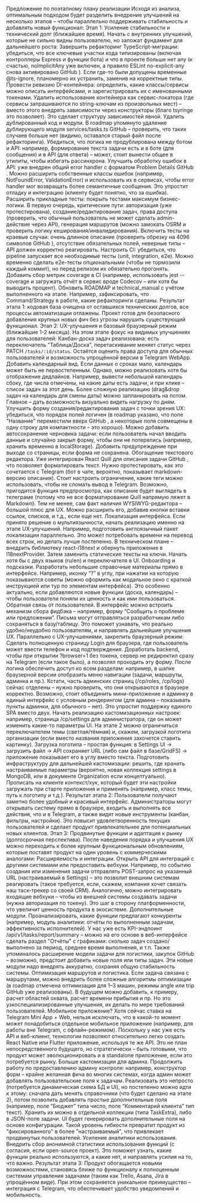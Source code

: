 Предложение по поэтапному плану реализации
Исходя из анализа, оптимальным подходом будет разделить внедрение улучшений на несколько этапов – чтобы параллельно поддерживать стабильность и добавлять новый функционал:
Этап 1: Усиление стабильности и технический долг (ближайшее время). Начать с внутренних улучшений, которые не сильно видны пользователю, но заложат фундамент для дальнейшего роста:
Завершить рефакторинг TypeScript-миграции: убедиться, что все ключевые участки кода типизированы (включая контроллеры Express и функции бота) и что в проекте больше нет any (к счастью, noImplicitAny уже включен, а правило ESLint no-explicit-any снова активировано
GitHub
). Если где-то были допущены временные @ts-ignore, планомерно их устранить, заменив на корректные типы.
Провести ревизию DI-контейнера: определить, какие классы/сервисы можно описать интерфейсами, и зарегистрировать их с именованными токенами. Удалить использование контейнера как сервис-локатора (где сервисы запрашиваются по string-ключам из произвольных мест) – вместо этого внедрять зависимости через конструкторы (благо tsyringe это позволяет). Это сделает структуру зависимостей явной.
Удалить дублированный код и модули. В roadmap упомянуто удаление дублирующего модуля services/tasks.ts
GitHub
– проверить, что таких случаев больше нет (видимо, оставался старый файл после рефакторинга). Убедиться, что логика не продублирована между ботом и API: например, формирование текста задачи есть и в боте (для сообщения) и в API (для ответа) – может, стоит вынести общее в утилиты, чтобы избегать рассинхрона.
Улучшить обработку ошибок в API: уже внедрен общий error handler с форматом Problem Details
GitHub
. Можно расширить собственные классы ошибок (например, NotFoundError, ValidationError) и использовать их в сервисах, чтобы error handler мог возвращать более семантичные сообщения. Это упростит отладку и интеграцию (клиенту будет понятно, что за ошибка).
Расширить прикладные тесты: покрыть тестами максимум бизнес-логики. В первую очередь, критические пути: авторизация (уже протестирована), создание/редактирование задач, права доступа (проверить, что обычный пользователь не может сделать admin-действие через API), генерация маршрутов (можно замокать OSRM и проверить логику кеширования/инвалидирования). Включить тесты на краевые случаи: очень длинное описание (проверить обрезку на 4096 символов
GitHub
), отсутствие обязательных полей, неверные типы – API должен корректно реагировать.
Настроить CI: убедиться, что pipeline запускает все необходимые тесты (unit, integration, e2e). Можно временно сделать e2e-тесты опциональными (чтобы не тормозили каждый коммит), но перед релизом их обязательно прогонять. Добавить сбор метрик coverage в CI (например, использовать jest --coverage и загружать отчёт в сервис вроде Codecov – или хотя бы выводить процент).
Обновить ROADMAP и technical_manual с учётом выполненного на этапе. Например, зафиксировать, что Command/Strategy в работе, какие рефакторинги сделаны.
Результат этапа 1: кодовая база очищена от оставшихся технических долгов, все процессы автоматизации отлажены. Проект готов для безопасного добавления крупных новых фич без угрозы нарушить существующий функционал.
Этап 2: UX-улучшения и базовый браузерный режим (ближайшие 1-2 месяца). На этом этапе фокус на видимых улучшениях для пользователей:
Канбан-доска задач реализована: есть переключатель "Таблица/Доска", перетаскивание меняет статус через PATCH `/tasks/:id/status`. Остаётся оценить права доступа для обычных пользователей и возможность упрощённой версии в Telegram WebApp.
Добавить календарный вид. Если данных о сроках мало, календарь может быть не первостепенным. Однако, можно реализовать хотя бы отображение дедлайнов. Например, вывести небольшой календарь сбоку, где числа отмечены, на какие даты есть задачи, и при клике – список задач за этот день. Более сложную реализацию (drag&drop задач на календарь для смены даты) можно запланировать на потом. Главное – дать возможность визуально видеть нагрузку по дням.
Улучшить форму создания/редактирования задач с точки зрения UX: убедиться, что порядок полей логичен (в roadmap указано, что поле "Название" переместили вверх
GitHub
, а некоторые поля совмещены в одну строку для компактности – это хорошо). Можно добавить автосохранение черновика задачи: если пользователь начал вводить данные и случайно закрыл форму, чтобы они не потерялись (например, хранить временно в localStorage). Добавить предупреждение при выходе со страницы, если форма не сохранена.
Обогащение текстового редактора. Уже интегрирован React Quill для описания задачи
GitHub
, что позволяет форматировать текст. Нужно протестировать, как это сочетается с Telegram (бот в чате, вероятно, показывает markdown-версию описания). Стоит настроить ограничение, какие теги можно использовать, чтобы не сломать вывод в Telegram. Возможно, пригодится функция предпросмотра, как описание будет выглядеть в телеграме (потому что не все форматирование Quill напрямую ляжет в Markdown). Тем не менее, сам факт наличия WYSIWYG-редактора – большой плюс для UX. Можно расширить его, добавив кнопки вставки ссылок, списков, и т.д., если еще нет.
Локализация интерфейса. Если принято решение о мультиязычности, начать реализацию именно на этапе UX-улучшений. Например, подготовить англоязычный пакет локализации параллельно. Это может потребовать времени на перевод всех строк, но делать лучше постепенно. В техническом плане – внедрить библиотеку react-i18next и обернуть приложение в I18nextProvider. Затем заменить статические тексты на ключи. Начать хотя бы с двух языков (ru/en) и переключателя в UI.
Onboarding и подсказки. Разработать небольшие справочные материалы прямо в интерфейсе. Например, иконку “?” в углу, при нажатии на которую показываются советы (можно оформить как модальное окно с краткой инструкцией или тур по элементам интерфейса). Это особенно актуально, если добавляются новые функции (доска, календарь) – чтобы пользователи поняли их ценность и как ими пользоваться.
Обратная связь от пользователей. В интерфейс можно встроить механизм сбора фидбэка – например, форму “Сообщить о проблеме или предложении”. Письма могут отправляться разработчикам либо сохраняться в базу/таблицу. Это поможет узнавать, что реально удобно/неудобно пользователям, и направлять дальнейшие улучшения UX.
Параллельно с UX-улучшениями, закрепить браузерный режим:
Сделать полноценную страницу Login для браузера, где пользователь может ввести телефон и код подтверждения. Доработать backend, чтобы при открытии ?browser=1 без токена, сервер не редиректил сразу на Telegram (если такое было), а позволял проходить эту форму.
После логина обеспечить доступ ко всем разделам: например, в шапке браузерной версии отобразить меню навигации (задачи, маршруты, админка и пр.). Кстати, часть админских страниц (/cp/roles, /cp/logs) сейчас отделены – нужно проверить, что они открываются в браузере корректно. Возможно, стоит объединить мини-приложение и админку в единый интерфейс с условным рендерингом (для админа – показывать пункты админки, для обычного – нет). Это упростит поддержку единого SPA вместо двух.
Начать реализацию кастомизационных настроек: например, страница /cp/settings для администратора, где он может изменить какие-то параметры UI. На этапе 2 можно ограничиться переключателем темы (светлая/тёмная) и, скажем, загрузкой логотипа организации (если вместо названия приложения захочется ставить картинку). Загрузка логотипа – простая функция: в Settings UI -> загрузить файл -> API сохраняет URL (либо сам файл в базе/GridFS) -> приложение показывает его в углу вместо текста.
Подготовить инфраструктуру для дальнейшей кастомизации: решить, где хранить настраиваемые параметры (вероятно, новая коллекция settings в MongoDB, или в документе Organization если концептуально). Прописать на клиенте контекст/хук, который будет эти настройки загружать при старте приложения и применять (например, класс темы, путь к логотипу и т.д.).
Результат этапа 2: Пользователи получают заметно более удобный и красивый интерфейс. Администраторы могут открывать систему прямо в браузере, входить и выполнять все действия, что и в Telegram, а также видят новые инструменты (канбан, фильтры, настройки). Это повысит удовлетворенность текущих пользователей и сделает продукт привлекательнее для потенциальных новых клиентов.
Этап 3: Продвинутые функции и адаптация к рынку (долгосрочная перспектива). После наведения порядка и улучшения UX можно переходить к более крупным функциональным обновлениям, которые поставят продукт на один уровень с коммерческими аналогами:
Расширяемость и интеграции. Открыть API для интеграций с другими системами или предоставить вебхуки. Например, по событию создания или изменения задачи отправлять POST-запрос на указанный URL (настраиваемый в Settings) – это позволит внешним системам реагировать (такое требуется, если, скажем, компания хочет связать наш таск-трекер со своей CRM). Аналогично, можно интегрировать входящие вебхуки – чтобы из внешней системы создавать задачи (нужна авторизация по токену). Это шаг в сторону платформенности, что увеличит ценность продукта в экосистеме.
Дополнительные модули. Проанализировать, какие функции предлагают конкуренты (например, модуль аналитики: отчёты по выполненным задачам, эффективность исполнителей). У нас уже есть KPI-эндпоинт /api/v1/tasks/report/summary – можно на его основе в веб-интерфейсе сделать раздел "Отчёты" с графиками: сколько задач создано/выполнено за период, среднее время выполнения, и т.п. Также упоминалось расширение модели задачи для логистики, закупок
GitHub
– возможно, предстоит добавить новые поля или типы задач. Эти новые модули надо внедрять аккуратно, сохраняя общую стабильность системы.
Оптимизация маршрутов и логистика. Если задача связана с маршрутами, можно внедрить более сложные алгоритмы оптимизации (в roadmap отмечена оптимизация для 1–3 машин, режимы angle или trip
GitHub
уже реализованы). В будущем можно добавить, к примеру, расчет областей охвата, расчет времени прибытия и пр. Но это узкоспециализированные улучшения, их делать по мере требований пользователей.
Мобильное приложение? Хотя сейчас ставка на Telegram Mini App + Web, нельзя исключать, что в какой-то момент может понадобиться отдельное мобильное приложение (например, для работы вне Telegram, с офлайн-режимом). Поскольку у нас уже есть API и веб-клиент, технологии позволяют относительно легко создать React Native или Flutter приложение, используя те же API. Это не план непосредственного будущего, но стратегически – быть готовыми, что продукт может эволюционировать и в standalone приложение, если это потребуется рынку.
Больше кастомизации для админа. Продолжить работу по предоставлению админу контроля: например, конструктор форм – крайне желанная фича во многих системах, когда админ может добавлять пользовательские поля к задачам. Реализовать это непросто (потребуется динамическая схема БД и UI), но постепенно можно идти к этому: сначала дать менять справочники (что будет сделано на этапе 2), потом позволить добавлять простые дополнительные поля (например, поле “Бюджет” типа число, поле “Комментарий клиента” тип текст). Хранить их можно в отдельной коллекции (типа TaskExtra), либо в JSON-поле задачи. UI будет генерировать дополнительные поля на основе конфигурации. Такой уровень гибкости превратит продукт из "фиксированного" в более "настраиваемый", что привлекает продвинутых пользователей.
Усиление аналитики использования. Внедрить сбор анонимной статистики использования функций (с согласия, если open-source проект). Это поможет узнать, какие функции реально используются, а какие нет, и направлять усилия на то, что важно.
Результат этапа 3: Продукт обогащается новыми возможностями, становясь ближе по функционалу к полноценным системам управления задачами (таким как Trello, Asana, Jira в упрощённом виде). При этом сохраняется уникальное преимущество – интеграция с Telegram, что обеспечивает удобство уведомлений и мобильность.
